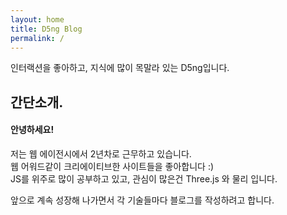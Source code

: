 ```yaml
---
layout: home
title: D5ng Blog
permalink: /
---
```


<span class="bg_strong">인터랙션을 좋아하고, 지식에 많이 목말라 있는 D5ng입니다.</span>

## 간단소개.

#### 안녕하세요!

저는 웹 에이전시에서 2년차로 근무하고 있습니다.  
웹 어워드같이 크리에이티브한 사이트들을 좋아합니다 :)  
JS를 위주로 많이 공부하고 있고, 관심이 많은건 Three.js 와 물리 입니다.

<span class="bg_strong">앞으로 계속 성장해 나가면서 각 기술들마다 블로그를 작성하려고 합니다.</span>

